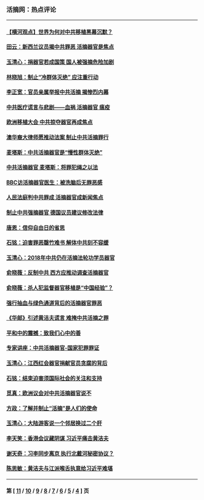 ### 活摘网：热点评论
---
#### [【横河观点】世界为何对中共移植黑幕沉默？](../../pages/nf5879/n13244249.md?08170430) 
#### [田云：新西兰议员揭中共罪恶 活摘器官是焦点](../../pages/nf5879/n13070629.md?08170430) 
#### [玉清心：捐器官若成国策 国人被强摘危险加剧](../../pages/nf5879/n12802713.md?08170430) 
#### [林晓旭：制止“冷群体灭绝” 应注重行动](../../pages/nf5879/n12779736.md?08170430) 
#### [李正宽：官员亲属举报中共活摘 揭惨烈内幕](../../pages/nf5879/n12684490.md?08170430) 
#### [中共医疗谎言与悲剧——血祸 活摘器官 瘟疫](../../pages/nf5879/n12372103.md?08170430) 
#### [欧洲移植大会 中共掠夺器官再成焦点](../../pages/nf5879/n11538883.md?08170430) 
#### [澳华裔大律师愿推动法案 制止中共活摘罪行](../../pages/nf5879/n11377039.md?08170430) 
#### [麦塔斯：中共活摘器官是“慢性群体灭绝”](../../pages/nf5879/n11350529.md?08170430) 
#### [中共活摘器官 麦塔斯：将罪犯绳之以法](../../pages/nf5879/n11347973.md?08170430) 
#### [BBC访活摘器官医生：被洗脑后无罪恶感](../../pages/nf5879/n11335935.md?08170430) 
#### [人民法庭判中共罪成 活摘器官成新闻焦点](../../pages/nf5879/n11331578.md?08170430) 
#### [制止中共强摘器官 德国议员建议修改法律](../../pages/nf5879/n11249451.md?08170430) 
#### [唐恩：信仰自由日的省思](../../pages/nf5879/n11003525.md?08170430) 
#### [石铭：迫害罪恶罄竹难书  解体中共刻不容缓](../../pages/nf5879/n10942855.md?08170430) 
#### [玉清心：2018年中共仍在活摘法轮功学员器官](../../pages/nf5879/n10914646.md?08170430) 
#### [俞晓薇：反制中共 西方应推动调查活摘器官](../../pages/nf5879/n10794671.md?08170430) 
#### [俞晓薇：杀人犯监督器官移植是“中国经验”？](../../pages/nf5879/n10466427.md?08170430) 
#### [强行抽血与绿色通道背后的活摘器官罪恶](../../pages/nf5879/n10004708.md?08170430) 
#### [《华邮》引述黄洁夫谎言 难掩中共活摘之罪](../../pages/nf5879/n9642309.md?08170430) 
#### [平和中的震撼：致我们心中的善](../../pages/nf5879/n9021123.md?08170430) 
#### [专家讲座：中共活摘器官-国家犯罪罪证](../../pages/nf5879/n8828153.md?08170430) 
#### [玉清心：江西红会器官捐献官员贪腐的背后](../../pages/nf5879/n8522122.md?08170430) 
#### [石铭：结束迫害须国际社会的关注和支持](../../pages/nf5879/n8443497.md?08170430) 
#### [觅真：欧洲议会对中共活摘器官说不](../../pages/nf5879/n8337486.md?08170430) 
#### [方政：了解并制止“活摘”是人们的使命](../../pages/nf5879/n8329214.md?08170430) 
#### [玉清心：大陆游客说一个邻居换过二个肝](../../pages/nf5879/n8291404.md?08170430) 
#### [李天笑：香港会议藏阴谋 习近平痛击黄洁夫](../../pages/nf5879/n8241459.md?08170430) 
#### [谢天奇：习李同步离京 执行北戴河秘密协议？](../../pages/nf5879/n8230418.md?08170430) 
#### [陈思敏：黄洁夫与江派喉舌执意给习近平难堪](../../pages/nf5879/n8222166.md?08170430) 

---
#### 第 [ [11](./11.md?08170430) / [10](./10.md?08170430) / [9](./9.md?08170430) / [8](./8.md?08170430) / [7](./7.md?08170430) / [6](./6.md?08170430) / [5](./5.md?08170430) / [4](./4.md?08170430) ] 页
